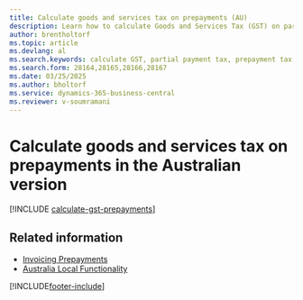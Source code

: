 ```yaml
---
title: Calculate goods and services tax on prepayments (AU)
description: Learn how to calculate Goods and Services Tax (GST) on partial payments or prepayments, using the total invoice amount rather than the partial payment amount.
author: brentholtorf
ms.topic: article
ms.devlang: al
ms.search.keywords: calculate GST, partial payment tax, prepayment tax, total invoice amount, partial payment amount
ms.search.form: 28164,28165,28166,28167
ms.date: 03/25/2025
ms.author: bholtorf
ms.service: dynamics-365-business-central
ms.reviewer: v-soumramani
---
```


# Calculate goods and services tax on prepayments in the Australian version

[!INCLUDE [calculate-gst-prepayments](../includes/AUNZ/calculate-gst-prepayments.md)]

## Related information

- [Invoicing Prepayments](../../finance-invoice-prepayments.md)
- [Australia Local Functionality](australia-local-functionality.md)

[!INCLUDE[footer-include](../../includes/footer-banner.md)]
